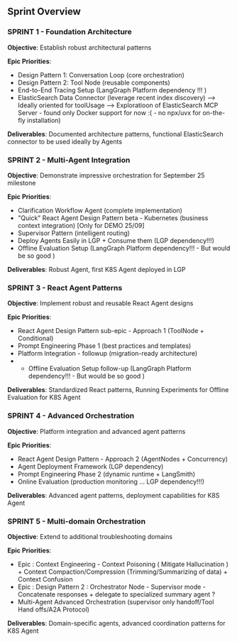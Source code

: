 ## Sprint Overview

### SPRINT 1 - Foundation Architecture
**Objective**: Establish robust architectural patterns

**Epic Priorities**:
- Design Pattern 1: Conversation Loop (core orchestration)
- Design Pattern 2: Tool Node (reusable components)
- End-to-End Tracing Setup (LangGraph Platform dependency !!! )
- ElasticSearch Data Connector (leverage recent index discovery) 
 --> Ideally oriented for toolUsage
 --> Exploratioon of ElasticSearch MCP Server - found only Docker support for now :( - no npx/uvx for on-the-fly installation)

**Deliverables**: Documented architecture patterns, functional ElasticSearch connector to be used ideally by Agents

### SPRINT 2 - Multi-Agent Integration
**Objective**: Demonstrate impressive orchestration for September 25 milestone

**Epic Priorities**:
- Clarification Workflow Agent (complete implementation)
- "Quick" React Agent Design Pattern beta - Kubernetes (business context integration) [Only for DEMO 25/09]
- Supervisor Pattern (intelligent routing)
- Deploy Agents Easily in LGP + Consume them (LGP dependency!!!)
- Offline Evaluation Setup (LangGraph Platform dependency!!! - But would be so good )

**Deliverables**: Robust Agent, first K8S Agent deployed in LGP

### SPRINT 3 - React Agent Patterns
**Objective**: Implement robust and reusable React Agent designs

**Epic Priorities**:
- React Agent Design Pattern sub-epic - Approach 1 (ToolNode + Conditional)
- Prompt Engineering Phase 1 (best practices and templates)
- Platform Integration - followup (migration-ready architecture)
- - Offline Evaluation Setup follow-up (LangGraph Platform dependency!!! - But would be so good )

**Deliverables**: Standardized React patterns, Running Experiments for Offline Evaluation for K8S Agent

### SPRINT 4 - Advanced Orchestration
**Objective**: Platform integration and advanced agent patterns

**Epic Priorities**:
- React Agent Design Pattern - Approach 2 (AgentNodes + Concurrency)
- Agent Deployment Framework (LGP dependency)
- Prompt Engineering Phase 2 (dynamic runtime + LangSmith)
- Online Evaluation (production monitoring ... LGP dependency!!!)

**Deliverables**: Advanced agent patterns, deployment capabilities for K8S Agent 

### SPRINT 5  - Multi-domain Orchestration
**Objective**: Extend to additional troubleshooting domains

**Epic Priorities**:
- Epic : Context Engineering - Context Poisoning ( Mitigate Hallucination ) +  Context Compaction/Compression (Trimming/Summarizing of data) + Context Confusion 
- Epic : Design Pattern 2 :  Orchestrator Node - Supervisor mode - Concatenate responses + delegate to specialized summary agent ?
- Multi-Agent Advanced Orchestration (supervisor only handoff/Tool Hand offs/A2A Protocol)

**Deliverables**: Domain-specific agents, advanced coordination patterns for K8S Agent


